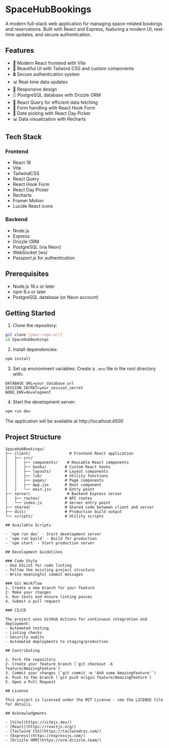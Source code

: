 # SpaceHubBookings

A modern full-stack web application for managing space-related bookings and reservations. Built with React and Express, featuring a modern UI, real-time updates, and secure authentication.

## Features

- 🚀 Modern React frontend with Vite
- 🎨 Beautiful UI with Tailwind CSS and custom components
- 🔒 Secure authentication system
- 📊 Real-time data updates
- 📱 Responsive design
- 🗄️ PostgreSQL database with Drizzle ORM
- 🔄 React Query for efficient data fetching
- 📝 Form handling with React Hook Form
- 📅 Date picking with React Day Picker
- 📊 Data visualization with Recharts

## Tech Stack

### Frontend
- React 18
- Vite
- TailwindCSS
- React Query
- React Hook Form
- React Day Picker
- Recharts
- Framer Motion
- Lucide React icons

### Backend
- Node.js
- Express
- Drizzle ORM
- PostgreSQL (via Neon)
- WebSocket (ws)
- Passport.js for authentication

## Prerequisites

- Node.js 18.x or later
- npm 9.x or later
- PostgreSQL database (or Neon account)

## Getting Started

1. Clone the repository:
```bash
git clone [your-repo-url]
cd SpaceHubBookings
```

2. Install dependencies:
```bash
npm install
```

3. Set up environment variables:
Create a `.env` file in the root directory with:
```env
DATABASE_URL=your_database_url
SESSION_SECRET=your_session_secret
NODE_ENV=development
```

4. Start the development server:
```bash
npm run dev
```

The application will be available at http://localhost:4500

## Project Structure

```
SpaceHubBookings/
├── client/                 # Frontend React application
│   ├── src/
│   │   ├── components/    # Reusable React components
│   │   ├── hooks/        # Custom React hooks
│   │   ├── layouts/      # Layout components
│   │   ├── lib/          # Utility functions
│   │   ├── pages/        # Page components
│   │   ├── App.jsx       # Root component
│   │   └── main.jsx      # Entry point
├── server/                # Backend Express server
│   ├── routes/           # API routes
│   └── index.js          # Server entry point
├── shared/               # Shared code between client and server
├── dist/                 # Production build output
└── scripts/              # Utility scripts

## Available Scripts

- `npm run dev` - Start development server
- `npm run build` - Build for production
- `npm start` - Start production server

## Development Guidelines

### Code Style
- Use ESLint for code linting
- Follow the existing project structure
- Write meaningful commit messages

### Git Workflow
1. Create a new branch for your feature
2. Make your changes
3. Run tests and ensure linting passes
4. Submit a pull request

### CI/CD

The project uses GitHub Actions for continuous integration and deployment:
- Automated testing
- Linting checks
- Security audits
- Automated deployments to staging/production

## Contributing

1. Fork the repository
2. Create your feature branch (`git checkout -b feature/AmazingFeature`)
3. Commit your changes (`git commit -m 'Add some AmazingFeature'`)
4. Push to the branch (`git push origin feature/AmazingFeature`)
5. Open a Pull Request

## License

This project is licensed under the MIT License - see the LICENSE file for details.

## Acknowledgments

- [Vite](https://vitejs.dev/)
- [React](https://reactjs.org/)
- [Tailwind CSS](https://tailwindcss.com/)
- [Express](https://expressjs.com/)
- [Drizzle ORM](https://orm.drizzle.team/) 